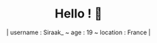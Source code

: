 <div>
  <h1 align="center">
    Hello ! 👋
  </h1>
  <p align="center">| username : Siraak_ ~ age : 19 ~ location : France |</p>
</div>
